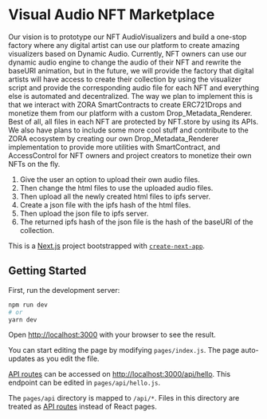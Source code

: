 # Visual Audio NFT Marketplace

Our vision is to prototype our NFT AudioVisualizers and build a one-stop factory where any digital artist can use our platform to create amazing visualizers based on Dynamic Audio. Currently, NFT owners can use our dynamic audio engine to change the audio of their NFT and rewrite the baseURI animation, but in the future, we will provide the factory that digital artists will have access to create their collection by using the visualizer script and provide the corresponding audio file for each NFT and everything else is automated and decentralized. The way we plan to implement this is that we interact with ZORA SmartContracts to create ERC721Drops and monetize them from our platform with a custom Drop_Metadata_Renderer. Best of all, all files in each NFT are protected by NFT.store by using its APIs. We also have plans to include some more cool stuff and contribute to the ZORA ecosystem by creating our own Drop_Metadata_Renderer implementation to provide more utilities with SmartContract, and AccessControl for NFT owners and project creators to monetize their own NFTs on the fly.

1. Give the user an option to upload their own audio files.
2. Then change the html files to use the uploaded audio files.
3. Then upload all the newly created html files to ipfs server.
4. Create a json file with the ipfs hash of the html files.
5. Then upload the json file to ipfs server.
6. The returned ipfs hash of the json file is the hash of the baseURI of the collection.

This is a [Next.js](https://nextjs.org/) project bootstrapped with [`create-next-app`](https://github.com/vercel/next.js/tree/canary/packages/create-next-app).

## Getting Started

First, run the development server:

```bash
npm run dev
# or
yarn dev
```

Open [http://localhost:3000](http://localhost:3000) with your browser to see the result.

You can start editing the page by modifying `pages/index.js`. The page auto-updates as you edit the file.

[API routes](https://nextjs.org/docs/api-routes/introduction) can be accessed on [http://localhost:3000/api/hello](http://localhost:3000/api/hello). This endpoint can be edited in `pages/api/hello.js`.

The `pages/api` directory is mapped to `/api/*`. Files in this directory are treated as [API routes](https://nextjs.org/docs/api-routes/introduction) instead of React pages.
